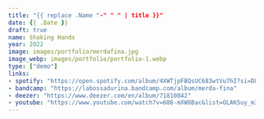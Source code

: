 ```yaml
---
title: "{{ replace .Name "-" " " | title }}"
date: {{ .Date }}
draft: true
name: Shaking Hands
year: 2022
image: images/portfolio/merdafina.jpg
image_webp: images/portfolio/portfolio-1.webp
type: ["demo"]
links:
- spotify: "https://open.spotify.com/album/4XWTjpFBQsUC683wtVu7hI?si=D8f3zXq0SX-RycRsMfVDVg&dl_branch=1"
- bandcamp: "https://labossadurina.bandcamp.com/album/merda-fina"
- deezer: "https://www.deezer.com/en/album/71810842"
- youtube: "https://www.youtube.com/watch?v=686-mXW8Bac&list=OLAK5uy_m3YlWEwu9TjkJUjWxfSXXs41k0M4Ob6X8"
---
```

